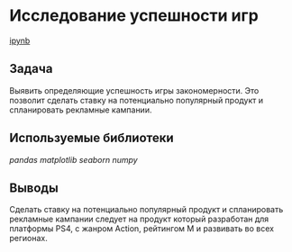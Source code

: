 # Исследование успешности игр

[ipynb](https://github.com/Denis-Dorofeev/yandex_practicum_projects/blob/main/Исследование%20успешности%20игр/Исследование%20успешности%20игр.ipynb)

## Задача

Выявить определяющие успешность игры закономерности. Это позволит сделать ставку на потенциально популярный продукт и спланировать рекламные кампании.

## Используемые библиотеки

*pandas*  *matplotlib*  *seaborn*  *numpy*

## Выводы

Сделать ставку на потенциально популярный продукт и спланировать рекламные кампании следует на продукт который разработан для платформы PS4, с жанром Action, рейтингом М и развивать во всех регионах.
